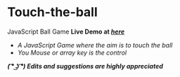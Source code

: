 # Touch-the-ball
JavaScript Ball Game
<b>Live Demo at <a href="https://sauravshah31.github.io/Touch-the-ball/" target="_blank"><em>here<em></a></b>
<ul>
  <li>A JavaScript Game where the aim is to touch the ball</li>
  <li>You Mouse or array key is the control</li>
</ul>
<b>( ͡° ͜ʖ ͡°) Edits and suggestions are highly appreciated<b>
